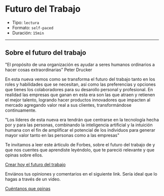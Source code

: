 # Futuro del Trabajo

* Tipo: `lectura`
* Formato: `self-paced`
* Duración: `15min`

***

## Sobre el futuro del trabajo

"El propósito de una organización es ayudar a seres humanos ordinarios a hacer
cosas extraordinarias” Peter Drucker

En esta nueva vemos como se transforma el futuro del trabajo tanto
en los roles y habilidades  que se necesitan, así como las preferencias y
opciones que tienes los colaboradores para su desarollo personal y profesional.
En realidad las empresas que ganan en esta era son las que atraen y retienen
el mejor talento, logrando hacer productos innovadores que impacten al mercado
agregando valor real a sus clientes, transformándose continuamente.

"Los líderes de esta nueva era tendrán que centrarse en la tecnología hecha por
y para las personas, combinando la inteligencia artificial y la intuición humana
con el fin de amplificar el potencial de los individuos para generar mayor valor
tanto en las personas como a las empresas"

Te invitamos a leer este árticulo de Forbes, sobre el futuro del trabajo de y
que nos cuentes que aprendiste leyéndolo, que te pareció relevante y que opinas
sobre ellos.

[Crear hoy el futuro del trabajo](https://www.forbes.com.mx/crear-hoy-el-futuro-del-trabajo/)

Enviános tus opiniones y comentarios en el siguiente link. Sería ideal que lo
hagas a través de un video.

[Cuéntanos que opinas](https://laboratoria.typeform.com/to/XOc4H3)
